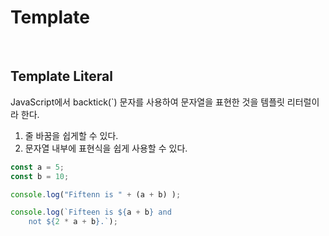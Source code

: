 # Template

<br>

## Template Literal

JavaScript에서 backtick(`) 문자를 사용하여 문자열을 표현한 것을 템플릿 리터럴이라 한다.

1. 줄 바꿈을 쉽게할 수 있다.
2. 문자열 내부에 표현식을 쉽게 사용할 수 있다.

```js
const a = 5;
const b = 10;

console.log("Fiftenn is " + (a + b) );

console.log(`Fifteen is ${a + b} and
    not ${2 * a + b}.`);
```